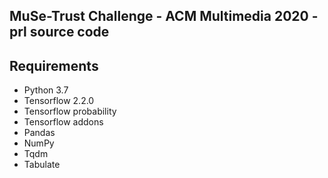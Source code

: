 ## MuSe-Trust Challenge - ACM Multimedia 2020 - prl source code

## Requirements
- Python 3.7
- Tensorflow 2.2.0
- Tensorflow probability
- Tensorflow addons
- Pandas
- NumPy
- Tqdm
- Tabulate

